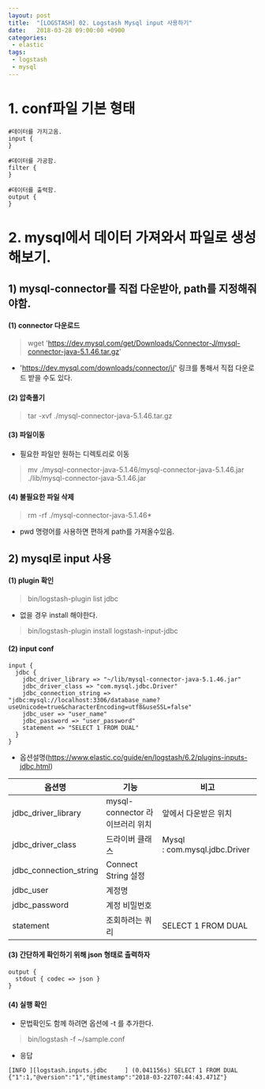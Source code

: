 ```yaml
---
layout: post
title:  "[LOGSTASH] 02. Logstash Mysql input 사용하기"
date:   2018-03-28 09:00:00 +0900
categories:
 - elastic
tags: 
 - logstash
 - mysql
---
```


# 1. conf파일 기본 형태
```
#데이터를 가지고옴.
input {
}

#데이터를 가공함.
filter {
}

#데이터를 출력함.
output {
}
```

# 2. mysql에서 데이터 가져와서 파일로 생성해보기.
## 1) mysql-connector를 직접 다운받아, path를 지정해줘야함.
#### (1) connector 다운로드

> wget 'https://dev.mysql.com/get/Downloads/Connector-J/mysql-connector-java-5.1.46.tar.gz'

 - 'https://dev.mysql.com/downloads/connector/j/' 링크를 통해서 직접 다운로드 받을 수도 있다.

#### (2) 압축풀기

> tar -xvf ./mysql-connector-java-5.1.46.tar.gz

#### (3) 파일이동
- 필요한 파일만 원하는 디렉토리로 이동

> mv ./mysql-connector-java-5.1.46/mysql-connector-java-5.1.46.jar ./lib/mysql-connector-java-5.1.46.jar

#### (4) 불필요한 파일 삭제

> rm -rf ./mysql-connector-java-5.1.46*

- pwd 명령어를 사용하면 편하게 path를 가져올수있음.

## 2) mysql로 input 사용

#### (1) plugin 확인

> bin/logstash-plugin list jdbc

- 없을 경우 install 해야한다.

> bin/logstash-plugin install logstash-input-jdbc

#### (2) input conf
```
input {
  jdbc {
    jdbc_driver_library => "~/lib/mysql-connector-java-5.1.46.jar"
    jdbc_driver_class => "com.mysql.jdbc.Driver"
    jdbc_connection_string => "jdbc:mysql://localhost:3306/database_name?useUnicode=true&characterEncoding=utf8&useSSL=false"
    jdbc_user => "user_name"
    jdbc_password => "user_password"
    statement => "SELECT 1 FROM DUAL"
  }
}
```

- 옵션설명(https://www.elastic.co/guide/en/logstash/6.2/plugins-inputs-jdbc.html)

옵션명 | 기능 | 비고
-- | -- | --
jdbc_driver_library | mysql-connector 라이브러리 위치 | 앞에서 다운받은 위치
jdbc_driver_class | 드라이버 클래스 | Mysql : com.mysql.jdbc.Driver
jdbc_connection_string | Connect String 설정 |  
jdbc_user | 계정명 |  
jdbc_password | 계정 비밀번호 |  
statement | 조회하려는 쿼리 | SELECT 1 FROM DUAL

#### (3) 간단하게 확인하기 위해 json 형태로 출력하자
```
output {
  stdout { codec => json }
}
```

#### (4) 실행 확인
- 문법확인도 함께 하려면 옵션에 -t 를 추가한다.

> bin/logstash -f ~/sample.conf

- 응답
```
[INFO ][logstash.inputs.jdbc     ] (0.041156s) SELECT 1 FROM DUAL
{"1":1,"@version":"1","@timestamp":"2018-03-22T07:44:43.471Z"}
```
